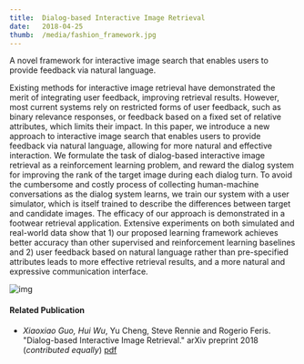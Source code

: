 ```yaml
---
title:  Dialog-based Interactive Image Retrieval
date:   2018-04-25
thumb:  /media/fashion_framework.jpg
---
```

A novel framework for interactive image search that enables users
to provide feedback via natural language.

<!--more-->

Existing methods for interactive image retrieval have demonstrated the merit of integrating
user feedback, improving retrieval results. However, most current systems
rely on restricted forms of user feedback, such as binary relevance responses, or
feedback based on a fixed set of relative attributes, which limits their impact. In this
paper, we introduce a new approach to interactive image search that enables users
to provide feedback via natural language, allowing for more natural and effective
interaction. We formulate the task of dialog-based interactive image retrieval as a
reinforcement learning problem, and reward the dialog system for improving the
rank of the target image during each dialog turn. To avoid the cumbersome and
costly process of collecting human-machine conversations as the dialog system
learns, we train our system with a user simulator, which is itself trained to describe
the differences between target and candidate images. The efficacy of our approach
is demonstrated in a footwear retrieval application. Extensive experiments on
both simulated and real-world data show that 1) our proposed learning framework
achieves better accuracy than other supervised and reinforcement learning baselines
and 2) user feedback based on natural language rather than pre-specified
attributes leads to more effective retrieval results, and a more natural and expressive communication interface.

<img alt="img" src="{{site.baseurl}}/media/feedback.jpg">

#### Related Publication

* <i>Xiaoxiao Guo, Hui Wu</i>, Yu Cheng, Steve Rennie and Rogerio Feris. "Dialog-based Interactive Image Retrieval." arXiv preprint 2018 (<i>contributed equally</i>) [pdf](https://arxiv.org/abs/1805.00145)

